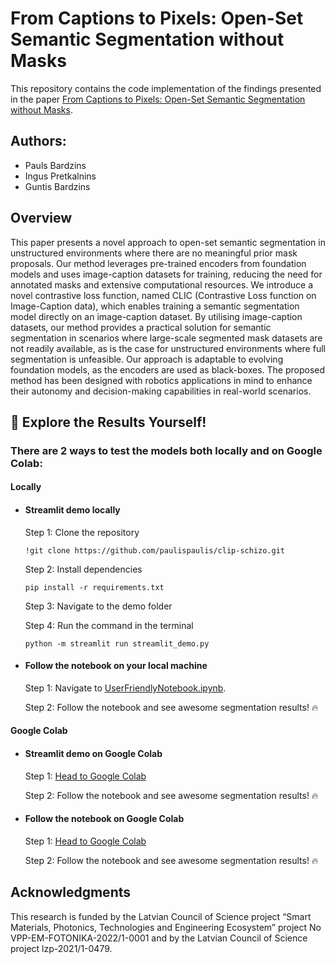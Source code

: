# From Captions to Pixels: Open-Set Semantic Segmentation without Masks

This repository contains the code implementation of the findings presented in the paper [From Captions to Pixels: Open-Set Semantic Segmentation without Masks](https://www.bjmc.lu.lv/contents/papers-in-production/).

## Authors:

* Pauls Bardzins
* Ingus Pretkalnins
* Guntis Bardzins

## Overview

This paper presents a novel approach to open-set semantic segmentation in unstructured environments where there are no meaningful prior mask proposals. Our method leverages pre-trained encoders from foundation models and uses image-caption datasets for training, reducing the need for annotated masks and extensive computational resources. We introduce a novel contrastive loss function, named CLIC (Contrastive Loss function on Image-Caption data), which enables training a semantic segmentation model directly on an image-caption dataset. By utilising image-caption datasets, our method provides a practical solution for semantic segmentation in scenarios where large-scale segmented mask datasets are not readily available, as is the case for unstructured environments where full segmentation is unfeasible. Our approach is adaptable to evolving foundation models, as the encoders are used as black-boxes. The proposed method has been designed with robotics applications in mind to enhance their autonomy and decision-making capabilities in real-world scenarios.

## 🧪 Explore the Results Yourself!

### There are 2 ways to test the models both locally and on Google Colab:

#### Locally

- #### Streamlit demo locally

    Step 1: Clone the repository

    ``` !git clone https://github.com/paulispaulis/clip-schizo.git ```

    Step 2: Install dependencies

    ``` pip install -r requirements.txt ```

    Step 3: Navigate to the demo folder

    Step 4: Run the command in the terminal

    ``` python -m streamlit run streamlit_demo.py ```

- #### Follow the notebook on your local machine

    Step 1: Navigate to [UserFriendlyNotebook.ipynb](https://github.com/paulispaulis/clip-schizo/blob/main/UserFriendlyNotebook.ipynb).

    Step 2: Follow the notebook and see awesome segmentation results! 🔥

#### Google Colab

- #### Streamlit demo on Google Colab

    Step 1: [Head to Google Colab](https://llm-examples.streamlit.app/)

    Step 2: Follow the notebook and see awesome segmentation results! 🔥

- #### Follow the notebook on Google Colab

    Step 1: [Head to Google Colab](https://llm-examples.streamlit.app/)

    Step 2: Follow the notebook and see awesome segmentation results! 🔥

## Acknowledgments

This research is funded by the Latvian Council of Science project “Smart Materials, Photonics, Technologies and Engineering Ecosystem” project No VPP-EM-FOTONIKA-2022/1-0001 and by the Latvian Council of Science project lzp-2021/1-0479.